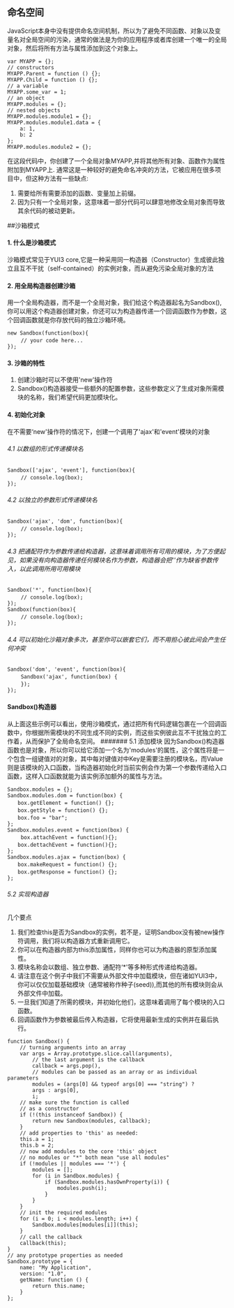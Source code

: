 
## 命名空间

JavaScript本身中没有提供命名空间机制，所以为了避免不同函数、对象以及变量名对全局空间的污染，通常的做法是为你的应用程序或者库创建一个唯一的全局对象，然后将所有方法与属性添加到这个对象上。
```
var MYAPP = {};
// constructors 
MYAPP.Parent = function () {};
MYAPP.Child = function () {};
// a variable 
MYAPP.some_var = 1;
// an object 
MYAPP.modules = {};
// nested objects 
MYAPP.modules.module1 = {};
MYAPP.modules.module1.data = {
    a: 1,
    b: 2
};
MYAPP.modules.module2 = {};
```
在这段代码中，你创建了一个全局对象MYAPP,并将其他所有对象、函数作为属性附加到MYAPP上. 通常这是一种较好的避免命名冲突的方法，它被应用在很多项目中，但这种方法有一些缺点:
1. 需要给所有需要添加的函数、变量加上前缀。 
2. 因为只有一个全局对象，这意味着一部分代码可以肆意地修改全局对象而导致其余代码的被动更新。 

##沙箱模式
#### 1. 什么是沙箱模式
沙箱模式常见于YUI3 core,它是一种采用同一构造器（Constructor）生成彼此独立且互不干扰（self-contained）的实例对象，而从避免污染全局对象的方法

#### 2. 用全局构造器创建沙箱
用一个全局构造器，而不是一个全局对象，我们给这个构造器起名为Sandbox(),你可以用这个构造器创建对象，你还可以为构造器传递一个回调函数作为参数，这个回调函数就是你存放代码的独立沙箱环境。 
```
new Sandbox(function(box){ 
　　 // your code here... 
}); 
```
#### 3. 沙箱的特性
1. 创建沙箱时可以不使用'new'操作符 
2. Sandbox()构造器接受一些额外的配置参数，这些参数定义了生成对象所需模块的名称，我们希望代码更加模块化。 

#### 4. 初始化对象
在不需要‘new'操作符的情况下，创建一个调用了'ajax'和'event'模块的对象
###### 4.1 以数组的形式传递模块名 
```
Sandbox(['ajax', 'event'], function(box){ 
　　 // console.log(box); 
});
``` 
###### 4.2 以独立的参数形式传递模块名
```
Sandbox('ajax', 'dom', function(box){ 
　　 // console.log(box); 
});
``` 
###### 4.3 把通配符*作为参数传递给构造器，这意味着调用所有可用的模块，为了方便起见，如果没有向构造器传递任何模块名作为参数，构造器会把'*'作为缺省参数传入，以此调用所用可用模块 
```
Sandbox('*', function(box){ 
　　 // console.log(box); 
}); 
Sandbox(function(box){ 
　　 // console.log(box); 
});
``` 
###### 4.4 可以初始化沙箱对象多次，甚至你可以嵌套它们，而不用担心彼此间会产生任何冲突
```
Sandbox('dom', 'event', function(box){ 
　　 Sandbox('ajax', function(box) { 
　　 }); 
}); 
```
#### Sandbox()构造器
从上面这些示例可以看出，使用沙箱模式，通过把所有代码逻辑包裹在一个回调函数中，你根据所需模块的不同生成不同的实例，而这些实例彼此互不干扰独立的工作着，从而保护了全局命名空间。 
####### 5.1 添加模块 
因为Sandbox()构造器函数也是对象，所以你可以给它添加一个名为'modules'的属性，这个属性将是一个包含一组键值对的对象，其中每对键值对中Key是需要注册的模块名，而Value则是该模块的入口函数，当构造器初始化时当前实例会作为第一个参数传递给入口函数，这样入口函数就能为该实例添加额外的属性与方法。
```
Sandbox.modules = {}; 
Sandbox.modules.dom = function(box) { 
　　box.getElement = function() {}; 
　　box.getStyle = function() {}; 
　　box.foo = "bar"; 
}; 
Sandbox.modules.event = function(box) { 
　　 box.attachEvent = function(){}; 
　　box.dettachEvent = function(){}; 
}; 
Sandbox.modules.ajax = function(box) { 
　　box.makeRequest = function() {}; 
　　box.getResponse = function() {}; 
}; 
```
###### 5.2 实现构造器 
几个要点
1. 我们检查this是否为Sandbox的实例，若不是，证明Sandbox没有被new操作符调用，我们将以构造器方式重新调用它。 
2. 你可以在构造器内部为this添加属性，同样你也可以为构造器的原型添加属性。 
3. 模块名称会以数组、独立参数、通配符‘*'等多种形式传递给构造器。 
4. 请注意在这个例子中我们不需要从外部文件中加载模块，但在诸如YUI3中，你可以仅仅加载基础模块（通常被称作种子(seed)),而其他的所有模块则会从外部文件中加载。 
5. 一旦我们知道了所需的模块，并初始化他们，这意味着调用了每个模块的入口函数。 
6. 回调函数作为参数被最后传入构造器，它将使用最新生成的实例并在最后执行。 
```
function Sandbox() {
    // turning arguments into an array 
    var args = Array.prototype.slice.call(arguments),
        // the last argument is the callback 
        callback = args.pop(),
        // modules can be passed as an array or as individual parameters 
        modules = (args[0] && typeof args[0] === "string") ?
        args : args[0],
        i;
    // make sure the function is called 
    // as a constructor 
    if (!(this instanceof Sandbox)) {
        return new Sandbox(modules, callback);
    }
    // add properties to 'this' as needed: 
    this.a = 1;
    this.b = 2;
    // now add modules to the core 'this' object 
    // no modules or "*" both mean "use all modules" 
    if (!modules || modules === '*') {
        modules = [];
        for (i in Sandbox.modules) {
            if (Sandbox.modules.hasOwnProperty(i)) {
                modules.push(i);
            }
        }
    }
    // init the required modules 
    for (i = 0; i < modules.length; i++) {
        Sandbox.modules[modules[i]](this);
    }
    // call the callback 
    callback(this);
}
// any prototype properties as needed 
Sandbox.prototype = {
    name: "My Application",
    version: "1.0",
    getName: function () {
        return this.name;
    }
};
```

